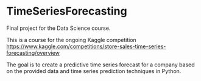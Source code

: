 # TimeSeriesForecasting
Final project for the Data Science course.

This is a course for the ongoing Kaggle competition https://www.kaggle.com/competitions/store-sales-time-series-forecasting/overview 

The goal is to create a predictive time series forecast for a company based on the provided data and time series prediction techniques in Python.
